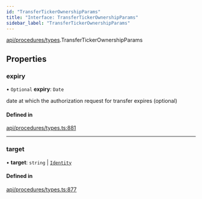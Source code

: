 ```yaml
---
id: "TransferTickerOwnershipParams"
title: "Interface: TransferTickerOwnershipParams"
sidebar_label: "TransferTickerOwnershipParams"
---
```


[api/procedures/types](../../../../../modules/API/Procedures/Types/Types.md).TransferTickerOwnershipParams

## Properties

### expiry

• `Optional` **expiry**: `Date`

date at which the authorization request for transfer expires (optional)

#### Defined in

[api/procedures/types.ts:881](https://github.com/PolymeshAssociation/polymesh-sdk/blob/2d3ac2aea/src/api/procedures/types.ts#L881)

___

### target

• **target**: `string` \| [`Identity`](../../../../../classes/API/Entities/Identity/Identity.md)

#### Defined in

[api/procedures/types.ts:877](https://github.com/PolymeshAssociation/polymesh-sdk/blob/2d3ac2aea/src/api/procedures/types.ts#L877)
